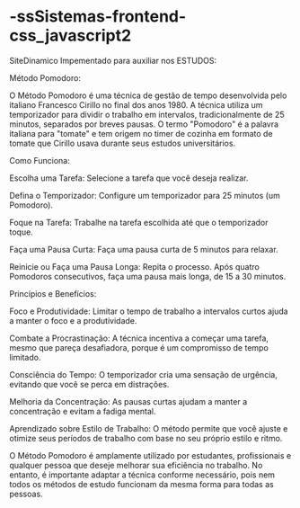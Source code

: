 # -ssSistemas-frontend-css_javascript2
SiteDinamico
Impementado para auxiliar nos ESTUDOS:

Método Pomodoro:

O Método Pomodoro é uma técnica de gestão de tempo desenvolvida pelo italiano Francesco Cirillo no final dos anos 1980. A técnica utiliza um temporizador para dividir o trabalho em intervalos, tradicionalmente de 25 minutos, separados por breves pausas. O termo "Pomodoro" é a palavra italiana para "tomate" e tem origem no timer de cozinha em formato de tomate que Cirillo usava durante seus estudos universitários.

Como Funciona:

Escolha uma Tarefa: Selecione a tarefa que você deseja realizar.

Defina o Temporizador: Configure um temporizador para 25 minutos (um Pomodoro).

Foque na Tarefa: Trabalhe na tarefa escolhida até que o temporizador toque.

Faça uma Pausa Curta: Faça uma pausa curta de 5 minutos para relaxar.

Reinicie ou Faça uma Pausa Longa: Repita o processo. Após quatro Pomodoros consecutivos, faça uma pausa mais longa, de 15 a 30 minutos.

Princípios e Benefícios:

Foco e Produtividade: Limitar o tempo de trabalho a intervalos curtos ajuda a manter o foco e a produtividade.

Combate a Procrastinação: A técnica incentiva a começar uma tarefa, mesmo que pareça desafiadora, porque é um compromisso de tempo limitado.

Consciência do Tempo: O temporizador cria uma sensação de urgência, evitando que você se perca em distrações.

Melhoria da Concentração: As pausas curtas ajudam a manter a concentração e evitam a fadiga mental.

Aprendizado sobre Estilo de Trabalho: O método permite que você ajuste e otimize seus períodos de trabalho com base no seu próprio estilo e ritmo.

O Método Pomodoro é amplamente utilizado por estudantes, profissionais e qualquer pessoa que deseje melhorar sua eficiência no trabalho. No entanto, é importante adaptar a técnica conforme necessário, pois nem todos os métodos de estudo funcionam da mesma forma para todas as pessoas.
